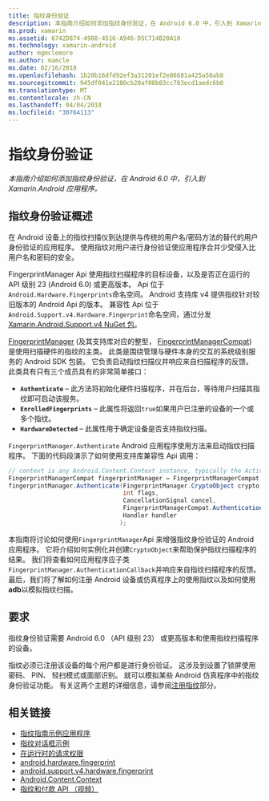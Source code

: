 ```yaml
---
title: 指纹身份验证
description: 本指南介绍如何添加指纹身份验证，在 Android 6.0 中，引入到 Xamarin.Android 应用程序。
ms.prod: xamarin
ms.assetid: 6742D874-4988-4516-A946-D5C714B20A10
ms.technology: xamarin-android
author: mgmclemore
ms.author: mamcle
ms.date: 02/16/2018
ms.openlocfilehash: 1b28b16dfd92ef3a31201ef2e86681a425a58ab8
ms.sourcegitcommit: 945df041e2180cb20af08b83cc703ecd1aedc6b0
ms.translationtype: MT
ms.contentlocale: zh-CN
ms.lasthandoff: 04/04/2018
ms.locfileid: "30764113"
---
```

# <a name="fingerprint-authentication"></a>指纹身份验证

_本指南介绍如何添加指纹身份验证，在 Android 6.0 中，引入到 Xamarin.Android 应用程序。_


## <a name="fingerprint-authentication-overview"></a>指纹身份验证概述

在 Android 设备上的指纹扫描仪到达提供与传统的用户名/密码方法的替代的用户身份验证的应用程序。 使用指纹对用户进行身份验证使应用程序合并少受侵入比用户名和密码的安全。

FingerprintManager Api 使用指纹扫描程序的目标设备，以及是否正在运行的 API 级别 23 (Android 6.0) 或更高版本。 Api 位于`Android.Hardware.Fingerprints`命名空间。 Android 支持库 v4 提供指纹针对较旧版本的 Android Api 的版本。 兼容性 Api 位于`Android.Support.v4.Hardware.Fingerprint`命名空间，通过分发[Xamarin.Android.Support.v4 NuGet 包](https://www.nuget.org/packages/Xamarin.Android.Support.v4/)。

[FingerprintManager](http://developer.android.com/reference/android/hardware/fingerprint/FingerprintManager.html) (及其支持库对应的整型， [FingerprintManagerCompat](http://developer.android.com/reference/android/support/v4/hardware/fingerprint/FingerprintManagerCompat.html)) 是使用扫描硬件的指纹的主类。 此类是围绕管理与硬件本身的交互的系统级别服务的 Android SDK 包装。 它负责启动指纹扫描仪并响应来自扫描程序的反馈。 此类具有只有三个成员具有的非常简单接口：

* **`Authenticate`** &ndash; 此方法将初始化硬件扫描程序，并在后台，等待用户扫描其指纹即可启动该服务。
* **`EnrolledFingerprints`** &ndash; 此属性将返回`true`如果用户已注册的设备的一个或多个指纹。
* **`HardwareDetected`** &ndash; 此属性用于确定设备是否支持指纹扫描。

`FingerprintManager.Authenticate` Android 应用程序使用方法来启动指纹扫描程序。 下面的代码段演示了如何使用支持库兼容性 Api 调用：

```csharp
// context is any Android.Content.Context instance, typically the Activity 
FingerprintManagerCompat fingerprintManager = FingerprintManagerCompat.From(context);
fingerprintManager.Authenticate(FingerprintManager.CryptoObject crypto,
                                int flags,
                                CancellationSignal cancel,
                                FingerprintManagerCompat.AuthenticationCallback callback,
                                Handler handler
                               );
```

本指南将讨论如何使用`FingerprintManager`Api 来增强指纹身份验证的 Android 应用程序。 它将介绍如何实例化并创建`CryptoObject`来帮助保护指纹扫描程序的结果。 我们将查看如何应用程序应子类`FingerprintManager.AuthenticationCallback`并响应来自指纹扫描程序的反馈。 最后，我们将了解如何注册 Android 设备或仿真程序上的使用指纹以及如何使用**adb**以模拟指纹扫描。

## <a name="requirements"></a>要求

指纹身份验证需要 Android 6.0 （API 级别 23） 或更高版本和使用指纹扫描程序的设备。 

指纹必须已注册该设备的每个用户都是进行身份验证。 这涉及到设置了锁屏使用密码、 PIN、 轻扫模式或面部识别。 就可以模拟某些 Android 仿真程序中的指纹身份验证功能。  有关这两个主题的详细信息，请参阅[注册指纹](enrolling-fingerprint.md)部分。 






## <a name="related-links"></a>相关链接

- [指纹指南示例应用程序](https://developer.xamarin.com/samples/monodroid/FingerprintGuide/)
- [指纹对话框示例](https://developer.xamarin.com/samples/monodroid/android-m/FingerprintDialog/)
- [在运行时的请求权限](http://developer.android.com/training/permissions/requesting.html)
- [android.hardware.fingerprint](http://developer.android.com/reference/android/hardware/fingerprint/package-summary.html)
- [android.support.v4.hardware.fingerprint](http://developer.android.com/reference/android/support/v4/hardware/fingerprint/package-summary.html)
- [Android.Content.Context](https://developer.xamarin.com/api/type/Android.Content.Context/)
- [指纹和付款 API （视频）](https://youtu.be/VOn7VrTRlA4)
